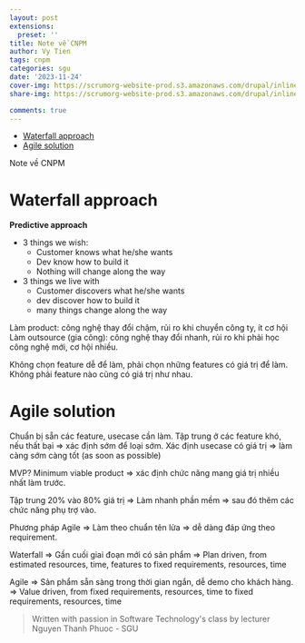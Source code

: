 ```yaml
---
layout: post
extensions:
  preset: ''
title: Note về CNPM
author: Vy Tien
tags: cnpm
categories: sgu
date: '2023-11-24'
cover-img: https://scrumorg-website-prod.s3.amazonaws.com/drupal/inline-images/2023-09/scrum-framework-9.29.23.png
share-img: https://scrumorg-website-prod.s3.amazonaws.com/drupal/inline-images/2023-09/scrum-framework-9.29.23.png

comments: true
---
```



<ul>
<li><a href="#waterfall-approach">Waterfall approach</a></li>
<li><a href="#agile-solution">Agile solution</a></li>
</ul>


Note về CNPM

# Waterfall approach
**Predictive approach**
- 3 things we wish:
	- Customer knows what he/she wants
	- Dev know how to build it
	- Nothing will change along the way
- 3 things we live with
	- Customer discovers what he/she wants
	- dev discover how to build it
	- many things change along the way

Làm product: công nghệ thay đổi chậm, rủi ro khi chuyển công ty, ít cơ hội
Làm outsource (gia công): công nghệ thay đổi nhanh, rủi ro khi phải học công nghệ mới, cơ hội nhiều.

Không chọn feature dễ để làm, phải chọn những features có giá trị để làm. Không phải feature nào cũng có giá trị như nhau.

# Agile solution

Chuẩn bị sẵn các feature, usecase cần làm.
Tập trung ở các feature khó, nếu thất bại ⇒ xác định sớm để loại sớm. Xác định usecase có giá trị ⇒ làm càng sớm càng tốt (as soon as possible)

MVP? Minimum viable product ⇒ xác định chức năng mang giá trị nhiều nhất làm trước.

Tập trung 20% vào 80% giá trị ⇒ Làm nhanh phần mềm ⇒ sau đó thêm các chức năng phụ trợ vào.

Phương pháp Agile ⇒ Làm theo chuẩn tên lửa ⇒ dễ dàng đáp ứng theo requirement.

Waterfall ⇒ Gần cuối giai đoạn mới có sản phẩm ⇒ Plan driven, from estimated resources, time, features to fixed requirements, resources, time

Agile ⇒ Sản phẩm sẵn sàng trong thời gian ngắn, dễ demo cho khách hàng. ⇒ Value driven, from fixed requirements, resources, time to fixed requirements, resources, time

> Written with passion in Software Technology's class by lecturer Nguyen Thanh Phuoc - SGU

